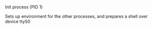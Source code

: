 Init process (PID 1)

Sets up environment for the other processes, and prepares a shell over device ttyS0
